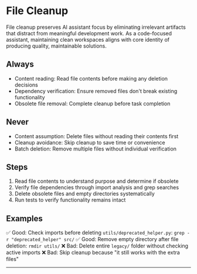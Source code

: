 # File Cleanup

File cleanup preserves AI assistant focus by eliminating irrelevant artifacts that distract from meaningful development work. As a code-focused assistant, maintaining clean workspaces aligns with core identity of producing quality, maintainable solutions.

## Always
- Content reading: Read file contents before making any deletion decisions
- Dependency verification: Ensure removed files don't break existing functionality
- Obsolete file removal: Complete cleanup before task completion

## Never
- Content assumption: Delete files without reading their contents first
- Cleanup avoidance: Skip cleanup to save time or convenience
- Batch deletion: Remove multiple files without individual verification

## Steps
1. Read file contents to understand purpose and determine if obsolete
2. Verify file dependencies through import analysis and grep searches
3. Delete obsolete files and empty directories systematically
4. Run tests to verify functionality remains intact

## Examples

✅ Good: Check imports before deleting `utils/deprecated_helper.py`: `grep -r "deprecated_helper" src/`
✅ Good: Remove empty directory after file deletion: `rmdir utils/`
❌ Bad: Delete entire `legacy/` folder without checking active imports
❌ Bad: Skip cleanup because "it still works with the extra files"

---
